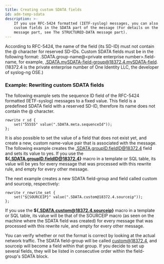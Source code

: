 ```yaml
---
title: Creating custom SDATA fields
id: adm-temp-sdata
description: >-
    If you use RFC-5424 formatted (IETF-syslog) messages, you can also create
    custom fields in the SDATA part of the message (For details on the SDATA
    message part, see The STRUCTURED-DATA message part).
---
```


According to RFC-5424, the name of the field (its SD-ID) must not contain
the @ character for reserved SD-IDs. Custom SDATA fields must be in the
following format: .SDATA.group-name@\<private enterprise
number\>.field-name, for example,
.SDATA.mySDATA-field-group@18372.4.mySDATA-field. (18372.4 is the
private enterprise number of One Identity LLC, the developer of
syslog-ng OSE.)

### Example: Rewriting custom SDATA fields

The following example sets the sequence ID field of the
RFC-5424 formatted (IETF-syslog) messages to a fixed value. This field is
a predefined SDATA field with a reserved SD-ID, therefore its name does
not contain the @ character.

```config
rewrite r_sd {
    set("55555" value(".SDATA.meta.sequenceId"));
};
```

It is also possible to set the value of a field that does not exist yet,
and create a new, custom name-value pair that is associated with the
message. The following example creates the
.SDATA.groupID.fieldID@18372.4 field and sets its value to yes. If you
use the **${.SDATA.groupID.fieldID@18372.4}** macro in a template or
SQL table, its value will be yes for every message that was processed
with this rewrite rule, and empty for every other message.

The next example creates a new SDATA field-group and field called custom
and sourceip, respectively:

```config
rewrite r_rewrite_set {
    set("${SOURCEIP}" value(".SDATA.custom@18372.4.sourceip"));
};
```

If you use the **${.SDATA.custom@18372.4.sourceip}** macro in a
template or SQL table, its value will be that of the SOURCEIP macro (as
seen on the machine where the SDATA field was created) for every message
that was processed with this rewrite rule, and empty for every other
message.

You can verify whether or not the format is correct by looking at the
actual network traffic. The SDATA field-group will be called
custom@18372.4, and sourceip will become a field within that group. If
you decide to set up several fields, they will be listed in consecutive
order within the field-group\'s SDATA block.
